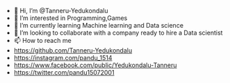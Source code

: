 - 👋 Hi, I’m @Tanneru-Yedukondalu
- 👀 I’m interested in Programming,Games
- 🌱 I’m currently learning Machine learning and Data science
- 💞️ I’m looking to collaborate with a company ready to hire a Data scientist
- 📫 How to reach me
- https://github.com/Tanneru-Yedukondalu 
- https://instagram.com/pandu_1514
- https://www.facebook.com/public/Yedukondalu-Tanneru
- https://twitter.com/pandu15072001

<!---
Tanneru-Yedukondalu/Tanneru-Yedukondalu is a ✨ special ✨ repository because its `README.md` (this file) appears on your GitHub profile.
You can click the Preview link to take a look at your changes.
--->
